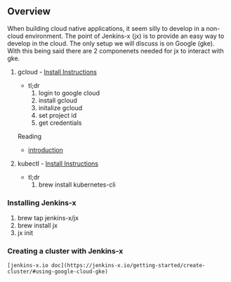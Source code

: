 
## Overview
When building cloud native applications, it seem silly to develop in a non-cloud environment.  The point of Jenkins-x (jx) is to provide an easy way to develop in the cloud. The only setup we will discuss is on Google (gke). With this being said there are 2 componenets needed for jx to interact with gke. 

1) gcloud - [Install Instructions](https://cloud.google.com/sdk/docs/quickstart-macos)
    - tl;dr
        1) login to google cloud
        2) install gcloud
        3) initalize gcloud
        4) set project id
        5) get credentials
    
    Reading
    - [introduction](https://medium.com/google-cloud/introduction-to-g-cloud-command-line-tool-f10834789b73)
2) kubectl - [Install Instructions](https://kubernetes.io/docs/tasks/tools/install-kubectl/)
    - tl;dr 
        1) brew install kubernetes-cli

### Installing Jenkins-x
1) brew tap jenkins-x/jx
2) brew install jx
3) jx init

### Creating a cluster with Jenkins-x
    [jenkins-x.io doc](https://jenkins-x.io/getting-started/create-cluster/#using-google-cloud-gke)